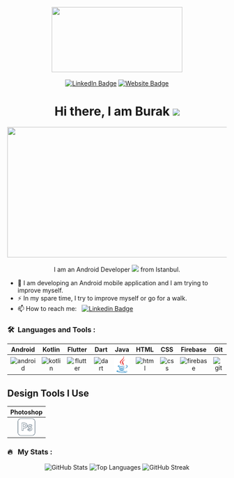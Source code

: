 
<p align="center"><img src="https://media4.giphy.com/media/bAQH7WXKqtIBrPs7sR/giphy.gif" height="150" width="300"/></p>
<p align="center">
<a href="https://www.linkedin.com/in/burakkodaloglu"><img src="https://img.shields.io/badge/LinkedIn-blue?style=for-the-badge&logo=linkedin&logoColor=white" alt="LinkedIn Badge" width="100" height="30" ></a>
<a href="https://burakkodaloglu.com"><img src="https://img.shields.io/badge/Website-3b5998?style=flat-square&logo=google-chrome&logoColor=white" alt="Website Badge" width="100" height="30"></a>
</p>


<h1 align="center">Hi there, I am Burak <img src="https://media.giphy.com/media/hvRJCLFzcasrR4ia7z/giphy.gif" width="40"></h1>

<p align="center"><img src="https://media.giphy.com/media/dWesBcTLavkZuG35MI/giphy.gif" width="600" height="300"  /></p>


<p align="center">I am an Android Developer <img src="https://media.giphy.com/media/WUlplcMpOCEmTGBtBW/giphy.gif" width="30"> from Istanbul.</p>

- 🔭 I am developing an Android mobile application and I am trying to improve myself.
- ⚡ In my spare time, I try to improve myself or go for a walk.
- 📫 How to reach me: &nbsp; [![Linkedin Badge](https://img.shields.io/badge/-BK-blue?style=flat&logo=Linkedin&logoColor=white)](https://www.linkedin.com/in/burakkodaloglu)


### 🛠 &nbsp;Languages and Tools :

| Android | Kotlin | Flutter | Dart | Java | HTML | CSS | Firebase | Git |
| :-: | :-: | :-: | :-: | :-: | :-: | :-: | :-: | :-: |
| <img align="center" src="https://developer.android.com/images/logos/android.svg" alt="android" width="40" height="40"/> | <img align="center" src="https://www.vectorlogo.zone/logos/kotlinlang/kotlinlang-icon.svg" alt="kotlin" width="40" height="40"/> | <img align="center" src="https://www.vectorlogo.zone/logos/flutterio/flutterio-icon.svg" alt="flutter" width="40" height="40"/> | <img align="center" src="https://www.vectorlogo.zone/logos/dartlang/dartlang-icon.svg" alt="dart" width="40" height="40"/> | <img align="center" src="https://raw.githubusercontent.com/devicons/devicon/master/icons/java/java-original.svg" alt="java" width="40" height="40"/> | <img align="center" src="https://www.vectorlogo.zone/logos/w3_html5/w3_html5-ar21.svg" alt="html" width="60" height="40"/> | <img align="center" src="https://www.vectorlogo.zone/logos/w3_css/w3_css-ar21.svg" alt="css" width="60" height="40"/> | <img align="center" src="https://www.vectorlogo.zone/logos/firebase/firebase-icon.svg" alt="firebase" width="40" height="40"/> | <img align="center" src="https://www.vectorlogo.zone/logos/git-scm/git-scm-icon.svg" alt="git" width="40" height="40"/> |


<h2 align="left">Design Tools I Use</h2>

| Photoshop |
| :-: |
|<img align="center" src="https://raw.githubusercontent.com/devicons/devicon/master/icons/photoshop/photoshop-line.svg" alt="photoshop" width="40" height="40"/>|

### 🔥 &nbsp; My Stats :
<p align="center">
  <img src="https://github-readme-stats.vercel.app/api?username=burakodaloglu&show_icons=true&theme=dark" alt="GitHub Stats" height="150"/>
  <img src="https://github-readme-stats.vercel.app/api/top-langs/?username=burakodaloglu&layout=compact&theme=dark" alt="Top Languages" height="150"/>
  <img src="https://streak-stats.demolab.com/?user=burakodaloglu&theme=dark" alt="GitHub Streak" height="150"/>
</p>


